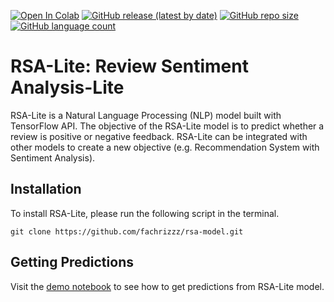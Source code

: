 [![Open In Colab](https://colab.research.google.com/assets/colab-badge.svg)](https://colab.research.google.com/github/fachrizzz/rsa-model/blob/master/RSA_Lite.ipynb)
[![GitHub release (latest by date)](https://img.shields.io/github/v/release/fachrizzz/rsa-model)](https://github.com/fachrizzz/rsa-model)
[![GitHub repo size](https://img.shields.io/github/repo-size/fachrizzz/rsa-model)](https://github.com/fachrizzz/rsa-model)
[![GitHub language count](https://img.shields.io/github/languages/count/fachrizzz/rsa-model)](https://github.com/fachrizzz/rsa-model)

# RSA-Lite: Review Sentiment Analysis-Lite

RSA-Lite is a Natural Language Processing (NLP) model built with TensorFlow API. The objective of the RSA-Lite model is to predict whether a review is positive or negative feedback. RSA-Lite can be integrated with other models to create a new objective (e.g. Recommendation System with Sentiment Analysis).

## Installation

To install RSA-Lite, please run the following script in the terminal.

```
git clone https://github.com/fachrizzz/rsa-model.git
```

## Getting Predictions

Visit the [demo notebook](https://github.com/fachrizzz/rsa-model/blob/master/demo/RSA_Lite_Demo.ipynb) to see how to get predictions from RSA-Lite model.
